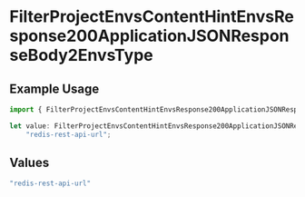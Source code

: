 # FilterProjectEnvsContentHintEnvsResponse200ApplicationJSONResponseBody2EnvsType

## Example Usage

```typescript
import { FilterProjectEnvsContentHintEnvsResponse200ApplicationJSONResponseBody2EnvsType } from "@simplesagar/vercel/models/filterprojectenvsop.js";

let value: FilterProjectEnvsContentHintEnvsResponse200ApplicationJSONResponseBody2EnvsType =
    "redis-rest-api-url";
```

## Values

```typescript
"redis-rest-api-url"
```